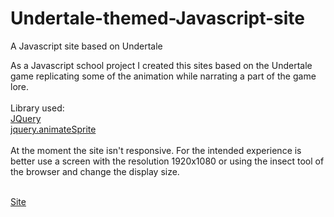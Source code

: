 # Undertale-themed-Javascript-site
A Javascript site based on Undertale

As a Javascript school project I created this sites based on the Undertale game replicating some of the animation while narrating a part of the game lore.<br><br>
Library used:<br>
<a href="https://jquery.com/">JQuery</a><br>
<a href="https://blaiprat.github.io/jquery.animateSprite/">jquery.animateSprite</a><br><br>
At the moment the site isn't responsive. For the intended experience is better use a screen with the resolution 1920x1080 or using the insect tool of the browser and change the display size.
<br>
<br>

<a href="https://doriag.github.io/Undertale-themed-Javascript-site/">Site</a>
